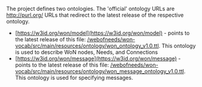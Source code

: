The project defines two ontologies. The 'official' ontology URLs are http://purl.org/ URLs that redirect to the latest release of the respective ontology.
* [https://w3id.org/won/model](https://w3id.org/won/model) - points to the latest release of this file: [/webofneeds/won-vocab/src/main/resources/ontology/won_ontology_v1.0.ttl](/webofneeds/won-vocab/src/main/resources/ontology/won_ontology_v1.0.ttl). This ontology is used to describe WoN nodes, Needs, and Connections
* [https://w3id.org/won/message](https://w3id.org/won/message) - points to the latest release of this file: [/webofneeds/won-vocab/src/main/resources/ontology/won_message_ontology_v1.0.ttl](/webofneeds/won-vocab/src/main/resources/ontology/won_message_ontology_v1.0.ttl). This ontology is used for specifying messages.

